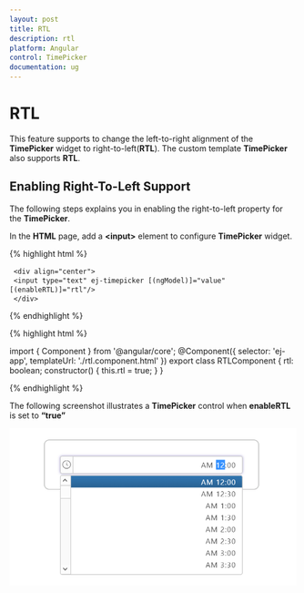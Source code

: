 ```yaml
---
layout: post
title: RTL
description: rtl
platform: Angular
control: TimePicker
documentation: ug
---
```


# RTL

This feature supports to change the left-to-right alignment of the **TimePicker** widget to right-to-left(**RTL**). The custom template **TimePicker** also supports **RTL**.

## Enabling Right-To-Left Support

The following steps explains you in enabling the right-to-left property for the **TimePicker**.

In the **HTML** page, add a **&lt;input&gt;** element to configure **TimePicker** widget.   

{% highlight html %}

     <div align="center">
     <input type="text" ej-timepicker [(ngModel)]="value" [(enableRTL)]="rtl"/>
     </div>

{% endhighlight %}

{% highlight html %}

import { Component } from '@angular/core';
@Component({
  selector: 'ej-app',
  templateUrl: './rtl.component.html'
})
export class RTLComponent {
    rtl: boolean;
    constructor() {
        this.rtl = true;
    }
}

{% endhighlight %}

The following screenshot illustrates a **TimePicker** control when **enableRTL** is set to **“true”**

![](/angular/TimePicker/RTL_images/RTL_img1.png) 

